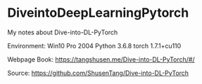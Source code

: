 # DiveintoDeepLearningPytorch
My notes about Dive-into-DL-PyTorch

Environment: 
  Win10 Pro 2004
  Python 3.6.8
  torch 1.7.1+cu110
  
Webpage Book: https://tangshusen.me/Dive-into-DL-PyTorch/#/

Source: https://github.com/ShusenTang/Dive-into-DL-PyTorch

  
